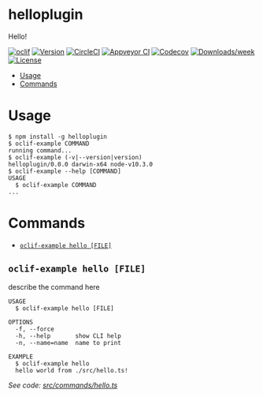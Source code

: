 helloplugin
===========

Hello!

[![oclif](https://img.shields.io/badge/cli-oclif-brightgreen.svg)](https://oclif.io)
[![Version](https://img.shields.io/npm/v/helloplugin.svg)](https://npmjs.org/package/helloplugin)
[![CircleCI](https://circleci.com/gh/Gurenax/heroku-cli-hello-plugin/tree/master.svg?style=shield)](https://circleci.com/gh/Gurenax/heroku-cli-hello-plugin/tree/master)
[![Appveyor CI](https://ci.appveyor.com/api/projects/status/github/Gurenax/heroku-cli-hello-plugin?branch=master&svg=true)](https://ci.appveyor.com/project/Gurenax/heroku-cli-hello-plugin/branch/master)
[![Codecov](https://codecov.io/gh/Gurenax/heroku-cli-hello-plugin/branch/master/graph/badge.svg)](https://codecov.io/gh/Gurenax/heroku-cli-hello-plugin)
[![Downloads/week](https://img.shields.io/npm/dw/helloplugin.svg)](https://npmjs.org/package/helloplugin)
[![License](https://img.shields.io/npm/l/helloplugin.svg)](https://github.com/Gurenax/heroku-cli-hello-plugin/blob/master/package.json)

<!-- toc -->
* [Usage](#usage)
* [Commands](#commands)
<!-- tocstop -->
# Usage
<!-- usage -->
```sh-session
$ npm install -g helloplugin
$ oclif-example COMMAND
running command...
$ oclif-example (-v|--version|version)
helloplugin/0.0.0 darwin-x64 node-v10.3.0
$ oclif-example --help [COMMAND]
USAGE
  $ oclif-example COMMAND
...
```
<!-- usagestop -->
# Commands
<!-- commands -->
* [`oclif-example hello [FILE]`](#oclif-example-hello-file)

## `oclif-example hello [FILE]`

describe the command here

```
USAGE
  $ oclif-example hello [FILE]

OPTIONS
  -f, --force
  -h, --help       show CLI help
  -n, --name=name  name to print

EXAMPLE
  $ oclif-example hello
  hello world from ./src/hello.ts!
```

_See code: [src/commands/hello.ts](https://github.com/Gurenax/heroku-cli-hello-plugin/blob/v0.0.0/src/commands/hello.ts)_
<!-- commandsstop -->
